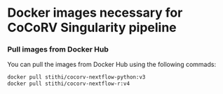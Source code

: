 # Docker images necessary for CoCoRV Singularity pipeline #

### Pull images from Docker Hub ###
You can pull the images from Docker Hub using the following commads:
```bash
docker pull stithi/cocorv-nextflow-python:v3
docker pull stithi/cocorv-nextflow-r:v4
```
